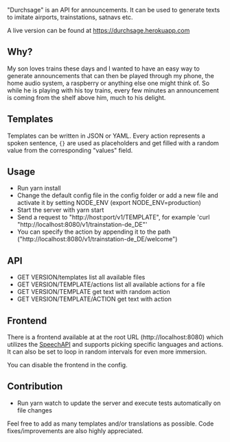 "Durchsage" is an API for announcements. It can be used to generate texts to imitate airports, trainstations, satnavs etc.

A live version can be found at https://durchsage.herokuapp.com

## Why?
My son loves trains these days and I wanted to have an easy way to generate announcements that can then be played through my phone, the home audio system, a raspberry or anything else one might think of. So while he is playing with his toy trains, every few minutes an announcement is coming from the shelf above him, much to his delight.

## Templates
Templates can be written in JSON or YAML. Every action represents a spoken sentence, ```{}``` are used as placeholders and get filled with a random value from the corresponding "values" field.

## Usage
* Run yarn install
* Change the default config file in the config folder or add a new file and activate it by setting NODE_ENV (export NODE_ENV=production)
* Start the server with yarn start
* Send a request to "http://host:port/v1/TEMPLATE", for example 'curl "http://localhost:8080/v1/trainstation-de_DE"'
* You can specify the action by appending it to the path ("http://localhost:8080/v1/trainstation-de_DE/welcome")

## API
* GET VERSION/templates           list all available files
* GET VERSION/TEMPLATE/actions    list all available actions for a file
* GET VERSION/TEMPLATE            get text with random action
* GET VERSION/TEMPLATE/ACTION     get text with action  

## Frontend
There is a frontend available at at the root URL (http://localhost:8080) which utilizes the [SpeechAPI](https://developer.mozilla.org/en-US/docs/Web/API/SpeechSynthesis) and supports picking specific languages and actions. It can also be set to loop in random intervals for even more immersion.

You can disable the frontend in the config.

## Contribution
* Run yarn watch to update the server and execute tests automatically on file changes

Feel free to add as many templates and/or translations as possible. Code fixes/improvements are also highly appreciated.
